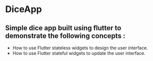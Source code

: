 


# DiceApp 


## Simple dice app built using flutter to demonstrate the following concepts : 

- How to use Flutter stateless widgets to design the user interface.
- How to use Flutter stateful widgets to update the user interface.
